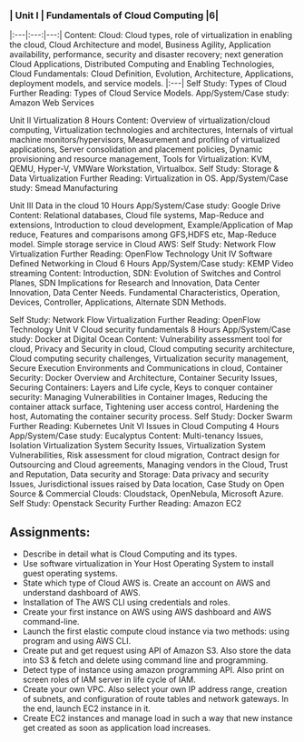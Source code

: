 ### | Unit I	| Fundamentals of Cloud Computing	|6|
|:---|:---:|---:|
Content: Cloud: Cloud types, role of virtualization in enabling the cloud, Cloud Architecture and model, Business Agility, Application availability, performance, security and disaster recovery; next generation Cloud Applications, Distributed Computing and Enabling Technologies, Cloud Fundamentals: Cloud Definition, Evolution, Architecture, Applications, deployment models, and service models.
|:---|
Self Study: Types of Cloud
Further Reading: Types of Cloud Service Models.
App/System/Case study: Amazon Web Services

Unit II	Virtualization	8 Hours
Content: Overview of virtualization/cloud computing, Virtualization technologies and architectures, Internals of virtual machine monitors/hypervisors, Measurement and profiling of virtualized applications, Server consolidation and placement policies, Dynamic provisioning and resource management, Tools for Virtualization: KVM, QEMU, Hyper-V, VMWare Workstation, Virtualbox. 
Self Study: Storage & Data Virtualization
Further Reading: Virtualization in OS.
App/System/Case study: Smead Manufacturing

Unit III	Data in the cloud	10 Hours
App/System/Case study: Google Drive
Content: Relational databases, Cloud file systems, Map-Reduce and extensions, Introduction to cloud development, Example/Application of Map reduce, Features and comparisons among GFS,HDFS etc, Map-Reduce model.  Simple storage service in Cloud AWS:
Self Study: Network Flow Virtualization
Further Reading: OpenFlow Technology
Unit IV	Software Defined Networking  in Cloud	6 Hours
App/System/Case study: KEMP Video streaming
Content: Introduction, SDN: Evolution of Switches and Control Planes, SDN Implications for Research and Innovation, Data Center Innovation, Data Center Needs. Fundamental Characteristics, Operation, Devices, Controller, Applications, Alternate SDN Methods.

Self Study: Network Flow Virtualization
Further Reading: OpenFlow Technology
Unit V	Cloud security fundamentals	8 Hours
App/System/Case study: Docker at Digital Ocean
Content: Vulnerability assessment tool for cloud, Privacy and Security in cloud, Cloud computing security architecture, Cloud computing security challenges, Virtualization security management, Secure Execution Environments and Communications in cloud, Container Security: Docker Overview and Architecture, Container Security Issues, Securing Containers: Layers and Life cycle, Keys to conquer container security: Managing Vulnerabilities in Container Images, Reducing the container attack surface, Tightening user access control, Hardening the host, Automating the container security process.
Self Study: Docker Swarm
Further Reading: Kubernetes 
Unit VI	Issues in Cloud Computing	4 Hours
App/System/Case study: Eucalyptus
Content:  Multi-tenancy Issues, Isolation Virtualization System Security Issues, Virtualization System Vulnerabilities, Risk assessment for cloud migration, Contract design for Outsourcing and Cloud agreements, Managing vendors in the Cloud, Trust and Reputation, Data security and Storage: Data privacy and security Issues, Jurisdictional issues raised by Data location, Case Study on  Open Source & Commercial Clouds: Cloudstack, OpenNebula, Microsoft Azure.
Self Study: Openstack Security
Further Reading: Amazon EC2


## Assignments:
- Describe in detail what is Cloud Computing and its types.
- Use software virtualization in Your Host Operating System to install guest operating systems.
- State which type of Cloud AWS is. Create an account on AWS and understand dashboard of AWS.
- Installation of The AWS CLI using credentials and roles.
- Create your first instance on AWS using AWS dashboard and AWS command-line.
- Launch the first elastic compute cloud instance via two methods: using program and using AWS CLI.
- Create put and get request using API of Amazon S3. Also store the data into S3 & fetch and delete using command line and programming.
- Detect type of instance using amazon programming API. Also print on screen roles of IAM server in life cycle of IAM.
- Create your own VPC. Also select your own IP address range, creation of subnets, and configuration of route tables and network gateways. In the end, launch EC2 instance in it.
- Create EC2 instances and manage load in such a way that new instance get created as soon as application load increases.

